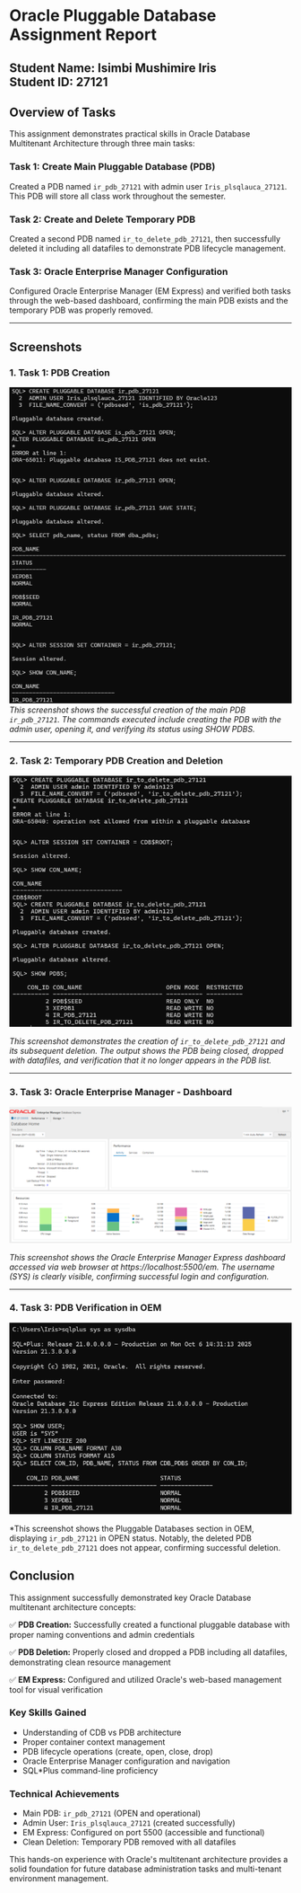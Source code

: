 # Oracle Pluggable Database Assignment Report

**Student Name:** Isimbi Mushimire Iris  
**Student ID:** 27121
---

## Overview of Tasks

This assignment demonstrates practical skills in Oracle Database Multitenant Architecture through three main tasks:

### Task 1: Create Main Pluggable Database (PDB)
Created a PDB named `ir_pdb_27121` with admin user `Iris_plsqlauca_27121`. This PDB will store all class work throughout the semester.

### Task 2: Create and Delete Temporary PDB
Created a second PDB named `ir_to_delete_pdb_27121`, then successfully deleted it including all datafiles to demonstrate PDB lifecycle management.

### Task 3: Oracle Enterprise Manager Configuration
Configured Oracle Enterprise Manager (EM Express) and verified both tasks through the web-based dashboard, confirming the main PDB exists and the temporary PDB was properly removed.

---

## Screenshots

### 1. Task 1: PDB Creation
![PDB Creation](screenshots/screenshot1.png) 
*This screenshot shows the successful creation of the main PDB `ir_pdb_27121`. The commands executed include creating the PDB with the admin user, opening it, and verifying its status using SHOW PDBS.*

---

### 2. Task 2: Temporary PDB Creation and Deletion
![PDB Deletion](screenshots/Screenshot2.png)

*This screenshot demonstrates the creation of `ir_to_delete_pdb_27121` and its subsequent deletion. The output shows the PDB being closed, dropped with datafiles, and verification that it no longer appears in the PDB list.*

---

### 3. Task 3: Oracle Enterprise Manager - Dashboard
![OEM Dashboard](screenshots/Screenshot5.png)

*This screenshot shows the Oracle Enterprise Manager Express dashboard accessed via web browser at https://localhost:5500/em. The username (SYS) is clearly visible, confirming successful login and configuration.*

---

### 4. Task 3: PDB Verification in OEM
![PDB List in OEM](screenshots/Screenshoot4.png)

*This screenshot shows the Pluggable Databases section in OEM, displaying `ir_pdb_27121` in OPEN status. Notably, the deleted PDB `ir_to_delete_pdb_27121` does not appear, confirming successful deletion.

## Conclusion

This assignment successfully demonstrated key Oracle Database multitenant architecture concepts:

✅ **PDB Creation:** Successfully created a functional pluggable database with proper naming conventions and admin credentials

✅ **PDB Deletion:** Properly closed and dropped a PDB including all datafiles, demonstrating clean resource management

✅ **EM Express:** Configured and utilized Oracle's web-based management tool for visual verification

### Key Skills Gained
- Understanding of CDB vs PDB architecture
- Proper container context management
- PDB lifecycle operations (create, open, close, drop)
- Oracle Enterprise Manager configuration and navigation
- SQL*Plus command-line proficiency

### Technical Achievements
- Main PDB: `ir_pdb_27121` (OPEN and operational)
- Admin User: `Iris_plsqlauca_27121` (created successfully)
- EM Express: Configured on port 5500 (accessible and functional)
- Clean Deletion: Temporary PDB removed with all datafiles

This hands-on experience with Oracle's multitenant architecture provides a solid foundation for future database administration tasks and multi-tenant environment management.
